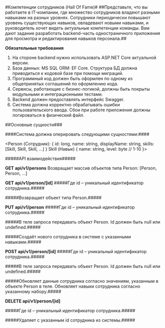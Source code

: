 #Компетенции сотрудников (Hall Of Fame)#
##Представьте, что вы работаете в IT-компании, где множество сотрудников владеют разными навыками на разных уровнях. Сотрудники периодически повышают уровень существующих навыков, овладевают новыми навыками, и руководитель хочет видеть актуальные компетенции команды. Вам дают задание разработать backend-часть одностраничного приложения для просмотра и редактирования навыков персонала.##

**Обязательные требования**

1.	На стороне backend нужно использовать ASP.NET Core актуальной версии.
2.	База данных: MS SQL ORM: EF Core. Структура БД должна приводиться к кодовой базе при помощи миграций.
3.	Программный код должен быть оформлен по одному из общепринятых соглашений по оформлению кода. 
4.	Сервисы, работающие с бизнес-логикой, должны быть покрыты модульными и интеграционными тестами.
5.	Backend должен предоставлять интерфейс Swagger.
6.	Система должна корректно обрабатывать ошибки пользовательского ввода. Сбои при работе приложения должны логироваться в физический файл.

##Основные сущности###

####Система должна оперировать следующими сущностями:####

<Person (Сотрудник):
{
  id: long,
  name: string,
  displayName: string,
  skills: [Skill, Skill, Skill, …]
}
Skill (Навык)
{
  name: string,
  level: byte // 1-10
}>

#####API взаимодействия#####

**GET api/v1/persons**
Возвращает массив объектов типа Person:
[Person, Person, …]

**GET api/v1/person/[id]**
#####Где id – уникальный идентификатор сотрудника.#####

#####Возвращает объект типа Person.#####

**PUT api/v1/person**
#####Где id – уникальный идентификатор сотрудника.#####

#####В теле запроса передавать объект Person. Id должен быть null или undefined.#####

#####Создаёт нового сотрудника в системе с указанными навыками.#####

**POST api/v1/person/[id]**
#####Где id – уникальный идентификатор сотрудника.#####

#####В теле запроса передавать объект Person. Id должен быть null или undefined.#####

#####Обновляет данные сотрудника согласно значениям, указанным в объекте Person в теле. Обновляет навыки сотрудника согласно указанному набору.#####

**DELETE api/v1/person/[id]**

#####Где id – уникальный идентификатор сотрудника.#####

#####Удаляет с указанным id сотрудника из системы.#####
